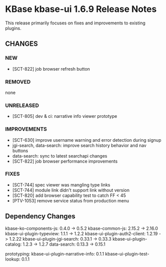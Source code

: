 # KBase kbase-ui 1.6.9 Release Notes

This release primarily focuses on fixes and improvements to existing plugins. 

## CHANGES

### NEW

- [SCT-822] job browser refresh button

### REMOVED

none

### UNRELEASED

- [SCT-805] dev & ci: narrative info viewer prototype

### IMPROVEMENTS

- [SCT-630] improve username warning and error detection during signup
- jgi-search, data-search: improve search history behavior and nav buttons
- data-search: sync to latest searchapi changes
- [SCT-822] job browser performance improvements

### FIXES

- [SCT-744] spec viewer was mangling type links
- [SCT-744] module link didn't support link without version
- [SCT-820] add browser capability test to catch FF < 45
- [PTV-1053] remove service status from production menu

## Dependency Changes

kbase-ko-components-js: 0.4.0 -> 0.5.2
kbase-common-js: 2.15.2 -> 2.16.0
kbase-ui-plugin-typeview: 1.1.1 -> 1.2.2
kbase-ui-plugin-auth2-client: 1.2.19 -> 1.2.22
kbase-ui-plugin-jgi-search: 0.33.1 -> 0.33.3
kbase-ui-plugin-catalog: 1.2.3 -> 1.2.7
data-search: 0.13.3 -> 0.15.1

prototyping:
kbase-ui-plugin-narrative-info: 0.1.1
kbase-ui-plugin-test-lookup: 0.1.1